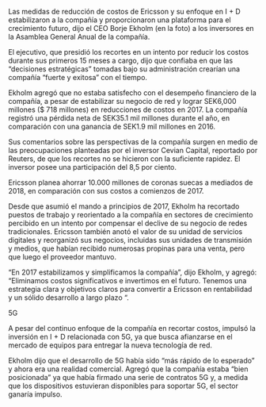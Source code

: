 Las medidas de reducción de costos de Ericsson y su enfoque en I + D estabilizaron a la compañía y proporcionaron una plataforma para el crecimiento futuro, dijo el CEO Borje Ekholm (en la foto) a los inversores en la Asamblea General Anual de la compañía.

El ejecutivo, que presidió los recortes en un intento por reducir los costos durante sus primeros 15 meses a cargo, dijo que confiaba en que las “decisiones estratégicas” tomadas bajo su administración crearían una compañía “fuerte y exitosa” con el tiempo.

Ekholm agregó que no estaba satisfecho con el desempeño financiero de la compañía, a pesar de estabilizar su negocio de red y lograr SEK6,000 millones ($ 718 millones) en reducciones de costos en 2017. La compañía registró una pérdida neta de SEK35.1 mil millones durante el año, en comparación con una ganancia de SEK1.9 mil millones en 2016.

Sus comentarios sobre las perspectivas de la compañía surgen en medio de las preocupaciones planteadas por el inversor Cevian Capital, reportado por Reuters, de que los recortes no se hicieron con la suficiente rapidez. El inversor posee una participación del 8,5 por ciento.

Ericsson planea ahorrar 10.000 millones de coronas suecas a mediados de 2018, en comparación con sus costos a comienzos de 2017.

Desde que asumió el mando a principios de 2017, Ekholm ha recortado puestos de trabajo y reorientado a la compañía en sectores de crecimiento percibido en un intento por compensar el declive de su negocio de redes tradicionales. Ericsson también anotó el valor de su unidad de servicios digitales y reorganizó sus negocios, incluidas sus unidades de transmisión y medios, que habían recibido numerosas propinas para una venta, pero que luego el proveedor mantuvo.

“En 2017 estabilizamos y simplificamos la compañía”, dijo Ekholm, y agregó: “Eliminamos costos significativos e invertimos en el futuro. Tenemos una estrategia clara y objetivos claros para convertir a Ericsson en rentabilidad y un sólido desarrollo a largo plazo “.

5G

A pesar del continuo enfoque de la compañía en recortar costos, impulsó la inversión en I + D relacionada con 5G, ya que busca afianzarse en el mercado de equipos para entregar la nueva tecnología de red.

Ekholm dijo que el desarrollo de 5G había sido “más rápido de lo esperado” y ahora era una realidad comercial. Agregó que la compañía estaba “bien posicionada” ya que había firmado una serie de contratos 5G y, a medida que los dispositivos estuvieran disponibles para soportar 5G, el sector ganaría impulso.
